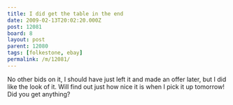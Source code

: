 ```yaml
---
title: I did get the table in the end
date: 2009-02-13T20:02:20.000Z
post: 12081
board: 8
layout: post
parent: 12080
tags: [folkestone, ebay]
permalink: /m/12081/
---
```

No other bids on it, I should have just left it and made an offer later, but I did like the look of it. Will find out just how nice it is when I pick it up tomorrow! Did you get anything?
